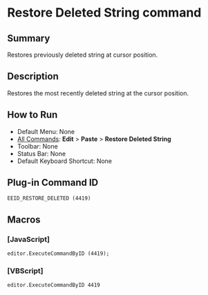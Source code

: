 # Restore Deleted String command

## Summary

Restores previously deleted string at cursor position.

## Description

Restores the most recently deleted string at the cursor position.

## How to Run

- Default Menu: None
- [All Commands](../tools/all_commands): **Edit** \> **Paste** \> **Restore Deleted String**
- Toolbar: None
- Status Bar: None
- Default Keyboard Shortcut: None

## Plug-in Command ID

```
EEID_RESTORE_DELETED (4419)```

## Macros

### \[JavaScript\]

```
editor.ExecuteCommandByID (4419);
```

### \[VBScript\]

```
editor.ExecuteCommandByID 4419
```
